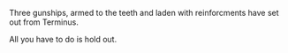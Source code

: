 Three gunships, armed to the teeth and laden with reinforcments have set out from Terminus. 

All you have to do is hold out. 